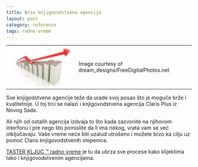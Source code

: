 ```yaml
---
title: Brza knjigovodstvena agencija
layout: post
category: reference
tags: radno-vreme 
---
```


<table class="table-image"><tr><td>
<img src="/assets/images/news/business-dream_designs.jpg" />
</td><td>
Image courtesy of dream_designs/FreeDigitalPhotos.net
</td></tr></table>

Sve knjigodstvene agencije teže da urade svoj posao što je moguče brže i kvalitetnije. U toj trci se nalazi i knjigovodstvena agencija Claris Plus iz Novog Sada. 

Ali njih od ostalih agencija izdvaja to što kada zazvonite na njihovom interfonu i pre nego što pomislite da li ima nekog, vrata vam se već otključavaju. Vaše vreme neće biti uzalud utrošeno i možete brzo ka cilju uz pomoć Claris knjigovodstvenih stepenica.

[TASTER KLJUC &trade; radno vreme](/proizvodi/radno-vreme) je tu da ubrza sve procese kako klijektima tako i knjigovodstvenim agencijama.
